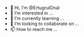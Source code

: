 - 👋 Hi, I’m @ErtugrulOnal
- 👀 I’m interested in ...
- 🌱 I’m currently learning ...
- 💞️ I’m looking to collaborate on ...
- 📫 How to reach me ...

<!---
ErtugrulOnal/ErtugrulOnal is a ✨ special ✨ repository because its `README.md` (this file) appears on your GitHub profile.
You can click the Preview link to take a look at your changes.
--->
